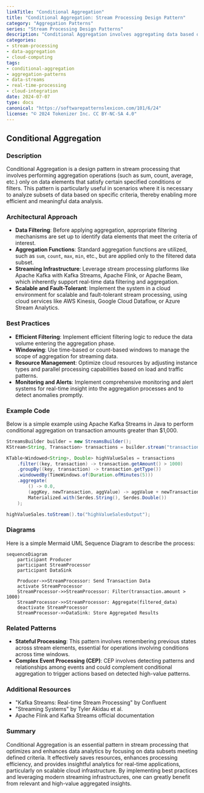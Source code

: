 ```yaml
---
linkTitle: "Conditional Aggregation"
title: "Conditional Aggregation: Stream Processing Design Pattern"
category: "Aggregation Patterns"
series: "Stream Processing Design Patterns"
description: "Conditional Aggregation involves aggregating data based on specified conditions or filters, applying aggregation functions only to data that meets certain criteria in stream processing."
categories:
- stream-processing
- data-aggregation
- cloud-computing
tags:
- conditional-aggregation
- aggregation-patterns
- data-streams
- real-time-processing
- cloud-integration
date: 2024-07-07
type: docs
canonical: "https://softwarepatternslexicon.com/101/6/24"
license: "© 2024 Tokenizer Inc. CC BY-NC-SA 4.0"
---
```


## Conditional Aggregation

### Description

Conditional Aggregation is a design pattern in stream processing that involves performing aggregation operations (such as sum, count, average, etc.) only on data elements that satisfy certain specified conditions or filters. This pattern is particularly useful in scenarios where it is necessary to analyze subsets of data based on specific criteria, thereby enabling more efficient and meaningful data analysis.

### Architectural Approach

- **Data Filtering**: Before applying aggregation, appropriate filtering mechanisms are set up to identify data elements that meet the criteria of interest.
- **Aggregation Functions**: Standard aggregation functions are utilized, such as `sum`, `count`, `max`, `min`, etc., but are applied only to the filtered data subset.
- **Streaming Infrastructure**: Leverage stream processing platforms like Apache Kafka with Kafka Streams, Apache Flink, or Apache Beam, which inherently support real-time data filtering and aggregation.
- **Scalable and Fault-Tolerant**: Implement the system in a cloud environment for scalable and fault-tolerant stream processing, using cloud services like AWS Kinesis, Google Cloud Dataflow, or Azure Stream Analytics.

### Best Practices

- **Efficient Filtering**: Implement efficient filtering logic to reduce the data volume entering the aggregation phase. 
- **Windowing**: Use time-based or count-based windows to manage the scope of aggregation for streaming data.
- **Resource Management**: Optimize cloud resources by adjusting instance types and parallel processing capabilities based on load and traffic patterns.
- **Monitoring and Alerts**: Implement comprehensive monitoring and alert systems for real-time insight into the aggregation processes and to detect anomalies promptly.

### Example Code

Below is a simple example using Apache Kafka Streams in Java to perform conditional aggregation on transaction amounts greater than $1,000.

```java
StreamsBuilder builder = new StreamsBuilder();
KStream<String, Transaction> transactions = builder.stream("transactions");

KTable<Windowed<String>, Double> highValueSales = transactions
    .filter((key, transaction) -> transaction.getAmount() > 1000)
    .groupBy((key, transaction) -> transaction.getType())
    .windowedBy(TimeWindows.of(Duration.ofMinutes(5)))
    .aggregate(
        () -> 0.0,
        (aggKey, newTransaction, aggValue) -> aggValue + newTransaction.getAmount(),
        Materialized.with(Serdes.String(), Serdes.Double())
    );

highValueSales.toStream().to("highValueSalesOutput");
```

### Diagrams

Here is a simple Mermaid UML Sequence Diagram to describe the process:

```mermaid
sequenceDiagram
    participant Producer
    participant StreamProcessor
    participant DataSink

    Producer->>StreamProcessor: Send Transaction Data
    activate StreamProcessor
    StreamProcessor->>StreamProcessor: Filter(transaction.amount > 1000)
    StreamProcessor->>StreamProcessor: Aggregate(filtered_data)
    deactivate StreamProcessor
    StreamProcessor->>DataSink: Store Aggregated Results
```

### Related Patterns

- **Stateful Processing**: This pattern involves remembering previous states across stream elements, essential for operations involving conditions across time windows.
- **Complex Event Processing (CEP)**: CEP involves detecting patterns and relationships among events and could complement conditional aggregation to trigger actions based on detected high-value patterns.

### Additional Resources

- "Kafka Streams: Real-time Stream Processing" by Confluent
- "Streaming Systems" by Tyler Akidau et al.
- Apache Flink and Kafka Streams official documentation

### Summary

Conditional Aggregation is an essential pattern in stream processing that optimizes and enhances data analytics by focusing on data subsets meeting defined criteria. It effectively saves resources, enhances processing efficiency, and provides insightful analytics for real-time applications, particularly on scalable cloud infrastructure. By implementing best practices and leveraging modern streaming infrastructures, one can greatly benefit from relevant and high-value aggregated insights.

